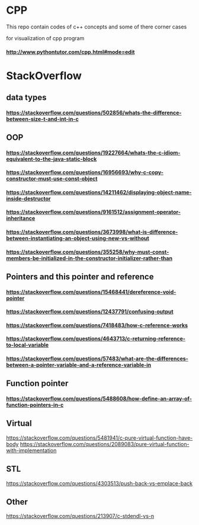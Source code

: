 # CPP
This repo contain codes of c++ concepts and some of there corner cases

for visualization of cpp program
#### http://www.pythontutor.com/cpp.html#mode=edit

# StackOverflow

## data types
#### https://stackoverflow.com/questions/502856/whats-the-difference-between-size-t-and-int-in-c


## OOP
#### https://stackoverflow.com/questions/19227664/whats-the-c-idiom-equivalent-to-the-java-static-block
#### https://stackoverflow.com/questions/16956693/why-c-copy-constructor-must-use-const-object
#### https://stackoverflow.com/questions/14211462/displaying-object-name-inside-destructor
#### https://stackoverflow.com/questions/9161512/assignment-operator-inheritance
#### https://stackoverflow.com/questions/3673998/what-is-difference-between-instantiating-an-object-using-new-vs-without
#### https://stackoverflow.com/questions/355258/why-must-const-members-be-initialized-in-the-constructor-initializer-rather-than





## Pointers and this pointer and reference
#### https://stackoverflow.com/questions/15468441/dereference-void-pointer
#### https://stackoverflow.com/questions/12437791/confusing-output
#### https://stackoverflow.com/questions/7418483/how-c-reference-works
#### https://stackoverflow.com/questions/4643713/c-returning-reference-to-local-variable
#### https://stackoverflow.com/questions/57483/what-are-the-differences-between-a-pointer-variable-and-a-reference-variable-in



## Function pointer
#### https://stackoverflow.com/questions/5488608/how-define-an-array-of-function-pointers-in-c


## Virtual
https://stackoverflow.com/questions/5481941/c-pure-virtual-function-have-body
https://stackoverflow.com/questions/2089083/pure-virtual-function-with-implementation



## STL
https://stackoverflow.com/questions/4303513/push-back-vs-emplace-back

## Other
https://stackoverflow.com/questions/213907/c-stdendl-vs-n

